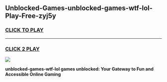 
## Unblocked-Games-unblocked-games-wtf-lol-Play-Free-zyj5y
<h3>
<a href="https://premium76.site?title=unblocked-games-wtf-lol&ref=23A">CLICK TO PLAY</a></h3>
<hr>

<h3>
<a href="https://premium76.site?title=unblocked-games-wtf-lol&ref=23A">CLICK 2 PLAY</a>
  
</h3>

<a href="https://premium76.site?title=unblocked-games-wtf-lol&ref=23A"><img src="https://clearcache.store/games.png"></a>


**unblocked-games-wtf-lol games unblocked: Your Gateway to Fun and Accessible Online Gaming**
